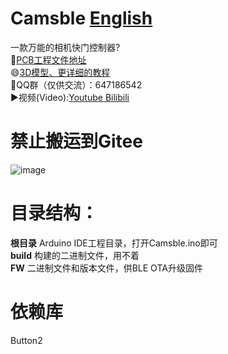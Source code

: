 # Camsble  [English](https://github.com/RealCorebb/bbPOV-P/blob/main/README_EN.md "English")
一款万能的相机快门控制器?  
🔗[PCB工程文件地址](https://oshwhub.com/Corebb/yCdwgFEtH4CrWUZQFJVETb0TveCsmDTN "PCB工程文件地址")  
😄[3D模型、更详细的教程](https://www.afdian.net/@kuruibb "3D模型、更详细的教程")  
🐧QQ群（仅供交流）：647186542  
▶️视频(Video):[Youtube](https://www.youtube.com/watch?v=G8VFFY1esYg "Youtube")[ Bilibili](https://www.bilibili.com/video/BV1Wy4y1a7t6 " Bilibili")  
# 禁止搬运到Gitee  
![image](https://github.com/RealCorebb/Camsble/blob/main/assets/cover.jpg?raw=true)
# 目录结构：
**根目录** Arduino IDE工程目录，打开Camsble.ino即可  
**build** 构建的二进制文件，用不着  
**FW** 二进制文件和版本文件，供BLE OTA升级固件  
# 依赖库 
Button2
